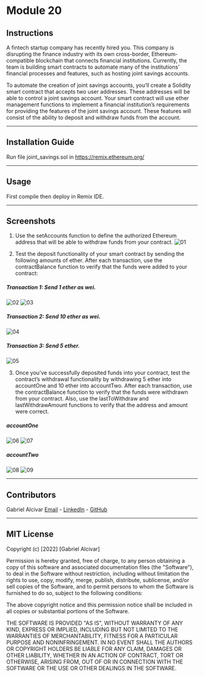 # Module 20

## Instructions
A fintech startup company has recently hired you. This company is disrupting the finance industry with its own cross-border, Ethereum-compatible blockchain that connects financial institutions. Currently, the team is building smart contracts to automate many of the institutions’ financial processes and features, such as hosting joint savings accounts.

To automate the creation of joint savings accounts, you’ll create a Solidity smart contract that accepts two user addresses. These addresses will be able to control a joint savings account. Your smart contract will use ether management functions to implement a financial institution’s requirements for providing the features of the joint savings account. These features will consist of the ability to deposit and withdraw funds from the account.

---
## Installation Guide
Run file joint_savings.sol in https://remix.ethereum.org/

---
## Usage
First compile then deploy in Remix IDE.

---
## Screenshots
1. Use the setAccounts function to define the authorized Ethereum address that will be able to withdraw funds from your contract.
![01](Execution_Results/01-setAccounts.png)

2. Test the deposit functionality of your smart contract by sending the following amounts of ether. After each transaction, use the contractBalance function to verify that the funds were added to your contract:
##### Transaction 1: Send 1 ether as wei.
![02](Execution_Results/02-tnx-1a.png)
![03](Execution_Results/03-tnx-1b.png)
##### Transaction 2: Send 10 ether as wei.
![04](Execution_Results/04-tnx-2.png)
##### Transaction 3: Send 5 ether.
![05](Execution_Results/05-tnx-3.png)

3. Once you’ve successfully deposited funds into your contract, test the contract’s withdrawal functionality by withdrawing 5 ether into accountOne and 10 ether into accountTwo. After each transaction, use the contractBalance function to verify that the funds were withdrawn from your contract. Also, use the lastToWithdraw and lastWithdrawAmount functions to verify that the address and amount were correct.

##### accountOne
![06](Execution_Results/06-accountOne-a.png)
![07](Execution_Results/07-accountOne-b.png)

##### accountTwo
![08](Execution_Results/08-accountTwo-a.png)
![09](Execution_Results/09-accountTwo-b.png)

---
## Contributors
Gabriel Alcivar
[Email](mailto:galcivar@galgomedia.com) - [LinkedIn](https://www.linkedin.com/in/gabriel-alcivar-aa83a710b/) - [GitHub](https://github.com/galcivar/)

---

## MIT License

Copyright (c) [2022] [Gabriel Alcivar]

Permission is hereby granted, free of charge, to any person obtaining a copy
of this software and associated documentation files (the "Software"), to deal
in the Software without restriction, including without limitation the rights
to use, copy, modify, merge, publish, distribute, sublicense, and/or sell
copies of the Software, and to permit persons to whom the Software is
furnished to do so, subject to the following conditions:

The above copyright notice and this permission notice shall be included in all
copies or substantial portions of the Software.

THE SOFTWARE IS PROVIDED "AS IS", WITHOUT WARRANTY OF ANY KIND, EXPRESS OR
IMPLIED, INCLUDING BUT NOT LIMITED TO THE WARRANTIES OF MERCHANTABILITY,
FITNESS FOR A PARTICULAR PURPOSE AND NONINFRINGEMENT. IN NO EVENT SHALL THE
AUTHORS OR COPYRIGHT HOLDERS BE LIABLE FOR ANY CLAIM, DAMAGES OR OTHER
LIABILITY, WHETHER IN AN ACTION OF CONTRACT, TORT OR OTHERWISE, ARISING FROM,
OUT OF OR IN CONNECTION WITH THE SOFTWARE OR THE USE OR OTHER DEALINGS IN THE
SOFTWARE.
